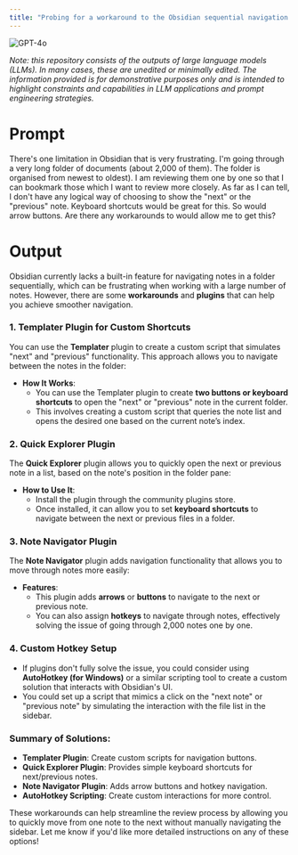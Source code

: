 ```yaml
---
title: "Probing for a workaround to the Obsidian sequential navigation limitation"
---
```

![GPT-4o](https://img.shields.io/badge/GPT--4o-3333FF?style=for-the-badge&logo=openai&logoColor=white)



*Note: this repository consists of the outputs of large language models (LLMs). In many cases, these are unedited or minimally edited. The information provided is for demonstrative purposes only and is intended to highlight constraints and capabilities in LLM applications and prompt engineering strategies.*


# Prompt

There's one limitation in Obsidian that is very frustrating. I'm going through a very long folder of documents (about 2,000 of them). The folder is organised from newest to oldest). I am reviewing them one by one so that I can bookmark those which I want to review more closely. As far as I can tell, I don't have any logical way of choosing to show the "next" or the "previous" note. Keyboard shortcuts would be great for this. So would arrow buttons. Are there any workarounds to would allow me to get this?

# Output

Obsidian currently lacks a built-in feature for navigating notes in a folder sequentially, which can be frustrating when working with a large number of notes. However, there are some **workarounds** and **plugins** that can help you achieve smoother navigation.

### 1. **Templater Plugin for Custom Shortcuts**
You can use the **Templater** plugin to create a custom script that simulates "next" and "previous" functionality. This approach allows you to navigate between the notes in the folder:

- **How It Works**:
  - You can use the Templater plugin to create **two buttons or keyboard shortcuts** to open the "next" or "previous" note in the current folder.
  - This involves creating a custom script that queries the note list and opens the desired one based on the current note’s index.

### 2. **Quick Explorer Plugin**
The **Quick Explorer** plugin allows you to quickly open the next or previous note in a list, based on the note's position in the folder pane:

- **How to Use It**:
  - Install the plugin through the community plugins store.
  - Once installed, it can allow you to set **keyboard shortcuts** to navigate between the next or previous files in a folder.

### 3. **Note Navigator Plugin**
The **Note Navigator** plugin adds navigation functionality that allows you to move through notes more easily:

- **Features**:
  - This plugin adds **arrows** or **buttons** to navigate to the next or previous note.
  - You can also assign **hotkeys** to navigate through notes, effectively solving the issue of going through 2,000 notes one by one.

### 4. **Custom Hotkey Setup**
- If plugins don't fully solve the issue, you could consider using **AutoHotkey (for Windows)** or a similar scripting tool to create a custom solution that interacts with Obsidian's UI.
- You could set up a script that mimics a click on the "next note" or "previous note" by simulating the interaction with the file list in the sidebar.

### Summary of Solutions:
- **Templater Plugin**: Create custom scripts for navigation buttons.
- **Quick Explorer Plugin**: Provides simple keyboard shortcuts for next/previous notes.
- **Note Navigator Plugin**: Adds arrow buttons and hotkey navigation.
- **AutoHotkey Scripting**: Create custom interactions for more control.

These workarounds can help streamline the review process by allowing you to quickly move from one note to the next without manually navigating the sidebar. Let me know if you'd like more detailed instructions on any of these options!